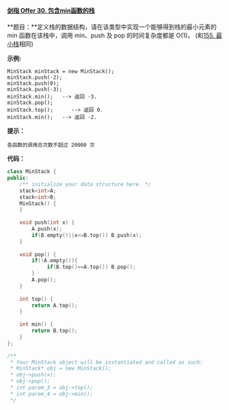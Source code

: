 #### [剑指 Offer 30. 包含min函数的栈](https://leetcode-cn.com/problems/bao-han-minhan-shu-de-zhan-lcof/)

**题目：**定义栈的数据结构，请在该类型中实现一个能够得到栈的最小元素的 min 函数在该栈中，调用 min、push 及 pop 的时间复杂度都是 O(1)。 (和[155. 最小栈](https://leetcode-cn.com/problems/min-stack/)相同)

**示例:**

```
MinStack minStack = new MinStack();
minStack.push(-2);
minStack.push(0);
minStack.push(-3);
minStack.min();   --> 返回 -3.
minStack.pop();
minStack.top();      --> 返回 0.
minStack.min();   --> 返回 -2.
```

**提示：**

    各函数的调用总次数不超过 20000 次

**代码：**

```c++
class MinStack {
public:
    /** initialize your data structure here. */
    stack<int>A;
    stack<int>B;
    MinStack() {
    }
    
    void push(int x) {
        A.push(x);
        if(B.empty()||x<=B.top()) B.push(x);
    }
    
    void pop() {
        if(!A.empty()){
             if(B.top()==A.top()) B.pop();
        }
        A.pop();
    }
    
    int top() {
        return A.top();
    }
    
    int min() {
        return B.top();
    }
};

/**
 * Your MinStack object will be instantiated and called as such:
 * MinStack* obj = new MinStack();
 * obj->push(x);
 * obj->pop();
 * int param_3 = obj->top();
 * int param_4 = obj->min();
 */
```


